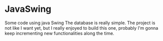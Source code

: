 # JavaSwing
Some code using java Swing
The database is really simple.
The project is not like I want yet, but I really enjoyed to build this one, 
probably I'm gonna keep incrementing new functionalities along the time.
